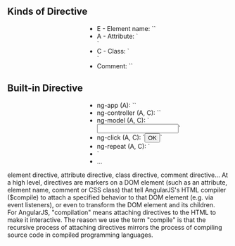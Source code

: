 <!-- <h1>Directives</h1> -->
<h2>Kinds of Directive</h2>
<ul style="margin-left:180px;">
  <li class="default">E - Element name: `<my-directive></my-directive>` </li>
  <li class="default">A - Attribute: `<div my-directive="exp"></div>` </li>
  <li class="default">C - Class: `<div class="my-directive: exp;"></div>` </li>
  <li class="default">Comment: `<!-- directive: my-directive exp -->` </li>
</ul>
<h2>Built-in Directive</h2>
<ul style="margin-left:180px;">
  <li class="default">ng-app (A): `<html ng-app="phonecatApp">`</li>
  <li class="default">ng-controller (A, C): `<body ng-controller="PhoneListCtrl">`</li>
  <li class="default">ng-model (A, C): `<input ng-model="query">`</li>
  <li class="default">ng-click (A, C): `<button ng-click="newTask()">OK</button>`</li>
  <li class="default">ng-repeat (A, C): `<li ng-repeat="phone in phones | filter:query">`</li>
  <li class="default">...</li>
</ul>
<aside class="notes">
element directive, attribute directive, class directive, comment directive...
At a high level, directives are markers on a DOM element (such as an attribute, element name, comment or CSS class) that tell AngularJS's HTML compiler ($compile) to attach a specified behavior to that DOM element (e.g. via event listeners), or even to transform the DOM element and its children.<br>
For AngularJS, "compilation" means attaching directives to the HTML to make it interactive. The reason we use the term "compile" is that the recursive process of attaching directives mirrors the process of compiling source code in compiled programming languages.
</aside>